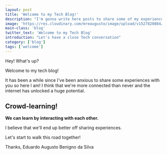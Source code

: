 ```yaml
---
layout: post
title: 'Welcome to my Tech Blog!'
description: "I'm gonna write here posts to share some of my experience with you!"
image: 'https://res.cloudinary.com/mreaugusto/image/upload/v1527820884/its-a-brand-new-start.jpg'
main-class: 'blog'
twitter_text: 'Welcome to my Tech Blog'
introduction: "Let's have a close Tech conversation"
category: ['blog']
tags: ['welcome']
---
```


Hey! What's up?

Welcome to my tech blog!

It has been a while since I've been anxious to share some experiences with you so here I am!
I think that we're more connected than never and the internet has unlocked a huge potential.

## Crowd-learning!
__We can learn by interacting with each other.__

I believe that we'll end up better off sharing experiences.

Let's start to walk this road together!

Thanks,
Eduardo Augusto Benigno da Silva
